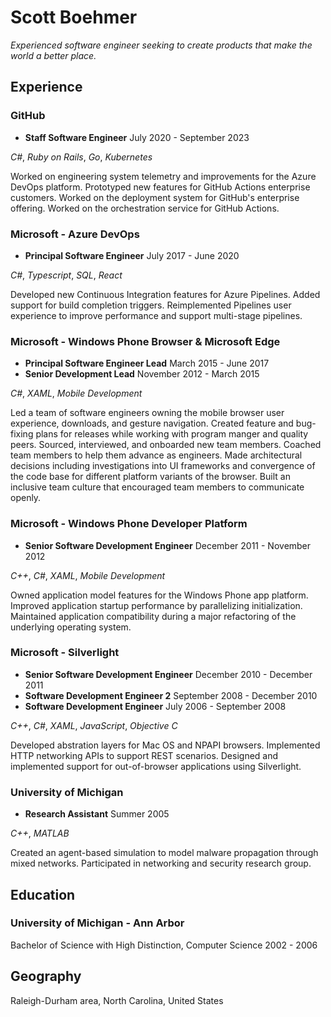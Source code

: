 # Scott Boehmer
*Experienced software engineer seeking to create products that make the world a
better place.*

## Experience

### GitHub
- **Staff Software Engineer** July 2020 - September 2023

_C#_, _Ruby on Rails_, _Go_, _Kubernetes_

Worked on engineering system telemetry and improvements for the Azure DevOps platform.
Prototyped new features for GitHub Actions enterprise customers.
Worked on the deployment system for GitHub's enterprise offering.
Worked on the orchestration service for GitHub Actions.

### Microsoft - Azure DevOps
- **Principal Software Engineer** July 2017 - June 2020

_C#_, _Typescript_, _SQL_, _React_

Developed new Continuous Integration features for Azure Pipelines. 
Added support for build completion triggers. 
Reimplemented Pipelines user experience to improve performance and support multi-stage pipelines.

### Microsoft - Windows Phone Browser & Microsoft Edge 
- **Principal Software Engineer Lead** March 2015 - June 2017
- **Senior Development Lead** November 2012 - March 2015

_C#_, _XAML_, _Mobile Development_

Led a team of software engineers owning the mobile browser user experience, downloads,
and gesture navigation. Created feature and bug-fixing plans for releases while
working with program manger and quality peers. Sourced, interviewed, and onboarded new
team members. Coached team members to help them advance as engineers. Made
architectural decisions including investigations into UI frameworks and convergence
of the code base for different platform variants of the browser. Built an inclusive
team culture that encouraged team members to communicate openly.

### Microsoft - Windows Phone Developer Platform
- **Senior Software Development Engineer** December 2011 - November 2012

_C++_, _C#_, _XAML_, _Mobile Development_

Owned application model features for the Windows Phone app platform. Improved
application startup performance by parallelizing initialization. Maintained
application compatibility during a major refactoring of the underlying operating
system.

### Microsoft - Silverlight
- **Senior Software Development Engineer** December 2010 - December 2011
- **Software Development Engineer 2** September 2008 - December 2010
- **Software Development Engineer** July 2006 - September 2008

_C++_, _C#_, _XAML_, _JavaScript_, _Objective C_

Developed abstration layers for Mac OS and NPAPI browsers. Implemented HTTP networking
APIs to support REST scenarios. Designed and implemented support for out-of-browser
applications using Silverlight.

### University of Michigan
- **Research Assistant** Summer 2005

_C++_, _MATLAB_

Created an agent-based simulation to model malware propagation through mixed networks.
Participated in networking and security research group.

## Education

### University of Michigan - Ann Arbor
Bachelor of Science with High Distinction, Computer Science 2002 - 2006

## Geography
Raleigh-Durham area, North Carolina, United States
